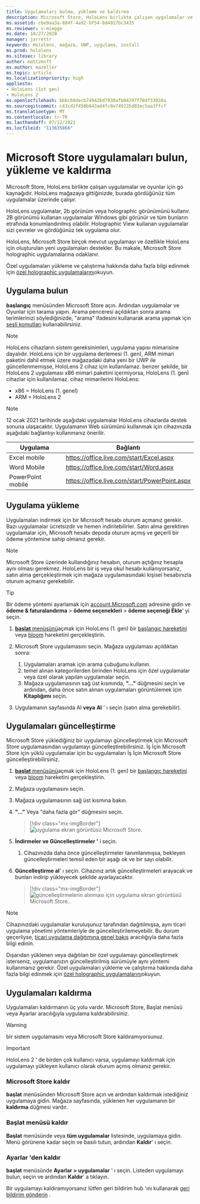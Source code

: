 ```yaml
---
title: Uygulamaları bulma, yükleme ve kaldırma
description: Microsoft Store, HoloLens birlikte çalışan uygulamalar ve oyunlar için kaynağınız olur.  Holographic uygulamalarını bulma, yükleme ve kaldırma hakkında daha fazla bilgi edinin.
ms.assetid: cbe9aa3a-884f-4a92-bf54-8d4917bc3435
ms.reviewer: v-miegge
ms.date: 10/27/2020
manager: jarrettr
keywords: Hololens, mağaza, UWP, uygulama, install
ms.prod: hololens
ms.sitesec: library
author: mattzmsft
ms.author: mazeller
ms.topic: article
ms.localizationpriority: high
appliesto:
- HoloLens (1st gen)
- HoloLens 2
ms.openlocfilehash: bbbc60decb74942bd7930afb04297f78df33028a
ms.sourcegitcommit: c43cd2f450b643ad4fc8e749235d03ec5aa3ffcf
ms.translationtype: MT
ms.contentlocale: tr-TR
ms.lasthandoff: 07/12/2021
ms.locfileid: "113635866"
---
```

# <a name="find-install-and-uninstall-applications-from-the-microsoft-store"></a>Microsoft Store uygulamaları bulun, yükleme ve kaldırma

Microsoft Store, HoloLens birlikte çalışan uygulamalar ve oyunlar için go kaynağıdır. HoloLens mağazaya gittiğinizde, burada gördüğünüz tüm uygulamalar üzerinde çalışır.

HoloLens uygulamalar, 2b görünüm veya holographic görünümünü kullanır. 2B görünümü kullanan uygulamalar Windows gibi görünür ve tüm bunların etrafında konumlandırılmış olabilir. Holographic View kullanan uygulamalar sizi çevreler ve gördüğünüz tek uygulama olur.

HoloLens, Microsoft Store birçok mevcut uygulamayı ve özellikle HoloLens için oluşturulan yeni uygulamaları destekler.  Bu makale, Microsoft Store holographic uygulamalarına odaklanır.

Özel uygulamaları yükleme ve çalıştırma hakkında daha fazla bilgi edinmek için [özel holographic uygulamalarını](holographic-custom-apps.md)okuyun.

## <a name="find-apps"></a>Uygulama bulun

**başlangıç** menüsünden Microsoft Store açın. Ardından uygulamalar ve Oyunlar için tarama yapın. Arama penceresi açıldıktan sonra arama terimlerinizi söylediğinizde, "arama" ifadesini kullanarak arama yapmak için [sesli komutları](hololens-cortana.md) kullanabilirsiniz.

> [!NOTE]
> HoloLens cihazların sistem gereksinimleri, uygulama yapısı mimarisine dayalıdır. HoloLens için bir uygulama derlemesi (1. gen), ARM mimari paketini dahil etmek üzere mağazadaki daha yeni bir UWP ile güncellenmemişse, HoloLens 2 cihaz için kullanılamaz. benzer şekilde, bir HoloLens 2 uygulaması x86 mimari paketini içermiyorsa, HoloLens (1. gen) cihazlar için kullanılamaz. cihaz mimarilerini HoloLens:
> - x86 = HoloLens (1. genel)
> - ARM = HoloLens 2

> [!NOTE]
> 12 ocak 2021 tarihinde aşağıdaki uygulamalar HoloLens cihazlarda destek sonuna ulaşacaktır. Uygulamanın Web sürümünü kullanmak için cihazınızda aşağıdaki bağlantıyı kullanmanız önerilir.

| Uygulama        | Bağlantı                                          |
|------------|-----------------------------------------------|
| Excel mobile      | https://office.live.com/start/Excel.aspx      |
| Word Mobile       | https://office.live.com/start/Word.aspx       |
| PowerPoint mobile | https://office.live.com/start/PowerPoint.aspx |

## <a name="install-apps"></a>Uygulama yükleme

Uygulamaları indirmek için bir Microsoft hesabı oturum açmanız gerekir. Bazı uygulamalar ücretsizdir ve hemen indirilebilirler. Satın alma gerektiren uygulamalar için, Microsoft hesabı depoda oturum açmış ve geçerli bir ödeme yöntemine sahip olmanız gerekir.

> [!NOTE]
> Microsoft Store üzerinde kullandığınız hesabın, oturum açtığınız hesapla aynı olması gerekmez. HoloLens bir iş veya okul hesabı kullanıyorsanız, satın alma gerçekleştirmek için mağaza uygulamasındaki kişisel hesabınızla oturum açmanız gerekebilir.

> [!TIP]
> Bir ödeme yöntemi ayarlamak için [account.Microsoft.com](https://account.microsoft.com/) adresine gidin ve **ödeme & faturalandırma**  >  **ödeme seçenekleri**  >  **ödeme seçeneği Ekle**' yi seçin.

1. [ **başlat** menüsünü](holographic-home.md)açmak için HoloLens (1. gen) bir [başlangıç hareketini](/hololens/hololens2-basic-usage#start-gesture) veya [bloom](hololens1-basic-usage.md) hareketini gerçekleştirin.

1. Microsoft Store uygulamasını seçin. Mağaza uygulaması açıldıktan sonra:
   1. Uygulamaları aramak için arama çubuğunu kullanın. 
   1. temel alınan kategorilerden birinden HoloLens için özel uygulamalar veya özel olarak yapılan uygulamalar seçin.
   1. Mağaza uygulamasının sağ üst kısmında, **"..."** düğmesini seçin ve ardından, daha önce satın alınan uygulamaları görüntülemek için **Kitaplığımı** seçin.

1. Uygulamanın sayfasında Al **veya** **Al** ' ı seçin (satın alma gerekebilir).

## <a name="update-apps"></a>Uygulamaları güncelleştirme

Microsoft Store yüklediğiniz bir uygulamayı güncelleştirmek için Microsoft Store uygulamasından uygulamayı güncelleştirebilirsiniz. İş İçin Microsoft Store için yüklü uygulamalar için bu uygulamaları İş İçin Microsoft Store güncelleştirebilirsiniz. 

1. [ **başlat** menüsünü](holographic-home.md)açmak için HoloLens (1. gen) bir [başlangıç hareketini](/hololens/hololens2-basic-usage#start-gesture) veya [bloom](hololens1-basic-usage.md) hareketini gerçekleştirin.

1. Mağaza uygulamasını seçin.

1. Mağaza uygulamasının sağ üst kısmına bakın. 

1. **"..."** Veya "daha fazla gör" düğmesini seçin.

   > [!div class="mx-imgBorder"]
   > ![uygulama ekran görüntüsü Microsoft Store.](images/store-update-1.png)

1. **İndirmeler ve Güncelleştirmeler '** i seçin.
    1. Cihazınızda daha önce güncelleştirmeler tanımlanmışsa, bekleyen güncelleştirmeleri temsil eden bir aşağı ok ve bir sayı olabilir.

1. **Güncelleştirme al**' ı seçin. Cihazınız artık güncelleştirmeleri arayacak ve bunları indirip yükleyecek şekilde ayarlayacaktır. 
 
   > [!div class="mx-imgBorder"]
   > ![güncelleştirmelerin alınması için uygulama ekran görüntüsü Microsoft Store..](images/store-update-2.png.jpg)

> [!NOTE]
> Cihazınızdaki uygulamalar kuruluşunuz tarafından dağıtılmışsa, aynı ticari uygulama yönetimi yöntemleriyle de güncelleştirilemeyebilir. Bu durum geçerliyse, [ticari uygulama dağıtımına genel bakış](app-deploy-overview.md) aracılığıyla daha fazla bilgi edinin.
>
> Dışarıdan yüklenen veya dağıtılan bir özel uygulamayı güncelleştirmek isterseniz, uygulamanızın güncelleştirilmiş sürümüyle aynı yöntemi kullanmanız gerekir. Özel uygulamaları yükleme ve çalıştırma hakkında daha fazla bilgi edinmek için [özel holographic uygulamalarını](holographic-custom-apps.md)okuyun.

## <a name="uninstall-apps"></a>Uygulamaları kaldırma

Uygulamaları kaldırmanın üç yolu vardır. Microsoft Store, Başlat menüsü veya Ayarlar aracılığıyla uygulama kaldırabilirsiniz. 

> [!WARNING]
> bir sistem uygulamasını veya Microsoft Store kaldıramıyorsunuz.

> [!IMPORTANT]
> HoloLens 2 ' de birden çok kullanıcı varsa, uygulamayı kaldırmak için uygulamayı yükleyen kullanıcı olarak oturum açmış olmanız gerekir. 

### <a name="uninstall-from-the-microsoft-store"></a>Microsoft Store kaldır

**başlat** menüsünden Microsoft Store açın ve ardından kaldırmak istediğiniz uygulamaya gidin.  Mağaza sayfasında, yüklenen her uygulamanın bir **kaldırma** düğmesi vardır.

### <a name="uninstall-from-the-start-menu"></a>Başlat menüsü kaldır

**Başlat** menüsünde veya **tüm uygulamalar** listesinde, uygulamaya gidin. Menü görünene kadar seçin ve basılı tutun, ardından **Kaldır**' ı seçin.

### <a name="uninstall-from-settings"></a>Ayarlar 'den kaldır
**başlat** menüsünde **Ayarlar > uygulamalar** ' ı seçin. Listeden uygulamayı bulun, seçin ve ardından **Kaldır**' a tıklayın.

Bir uygulamayı kaldıramıyorsanız lütfen geri bildirim hub 'ını kullanarak [geri bildirim gönderin](/hololens/hololens-feedback) .
